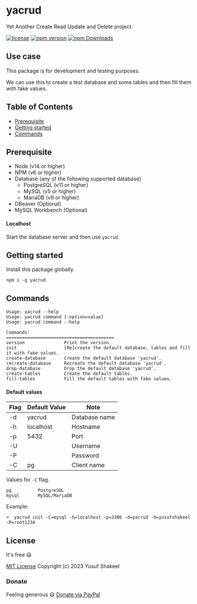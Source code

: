 # yacrud
Yet Another Create Read Update and Delete project.

[![license](https://img.shields.io/badge/license-MIT-blue.svg)](https://github.com/yusufshakeel/yacrud)
[![npm version](https://img.shields.io/badge/npm-0.6.4-blue.svg)](https://www.npmjs.com/package/yacrud)
[![npm Downloads](https://img.shields.io/npm/dm/yacrud.svg)](https://www.npmjs.com/package/yacrud)

## Use case

This package is for development and testing purposes.

We can use this to create a test database and some tables and then fill them with fake values.

## Table of Contents

* [Prerequisite](#prerequisite)
* [Getting started](#getting-started)
* [Commands](#commands)

## Prerequisite

* Node (v14 or higher)
* NPM (v6 or higher)
* Database (any of the following supported database)
  * PostgreSQL (v11 or higher)
  * MySQL (v5 or higher)
  * MariaDB (v9 or higher)
* DBeaver (Optional)
* MySQL Workbench (Optional)

#### Localhost

Start the database server and then use `yacrud`.

## Getting started

Install this package globally.

```shell
npm i -g yacrud
```

## Commands

```shell
Usage: yacrud --help
Usage: yacrud command [-option=value]
Usage: yacrud command --help

Commands:
=========================================
version               Print the version.
init                  [Re]create the default database, tables and fill it with fake values.
create-database       Create the default database 'yacrud'.
recreate-database     Recreate the default database 'yacrud'.
drop-database         Drop the default database 'yacrud'.
create-tables         Create the default tables.
fill-tables           Fill the default tables with fake values.
```

#### Default values
| Flag | Default Value | Note          |
|------|---------------|---------------|
| -d   | yacrud        | Database name |
| -h   | localhost     | Hostname      |
| -p   | 5432          | Port          |
| -U   |               | Username      |
| -P   |               | Password      |
| -C   | pg            | Client name   |

Values for `-C` flag.
```
pg          PostgreSQL
mysql       MySQL/MariaDB
```

Example:
```shell
➜  yacrud init -C=mysql -h=localhost -p=3306 -d=yacrud -U=yusufshakeel -P=root1234
```

## License

It's free :smiley:

[MIT License](https://github.com/yusufshakeel/yacrud/blob/main/LICENSE) Copyright (c) 2023 Yusuf Shakeel

### Donate

Feeling generous :smiley: [Donate via PayPal](https://www.paypal.me/yusufshakeel)
